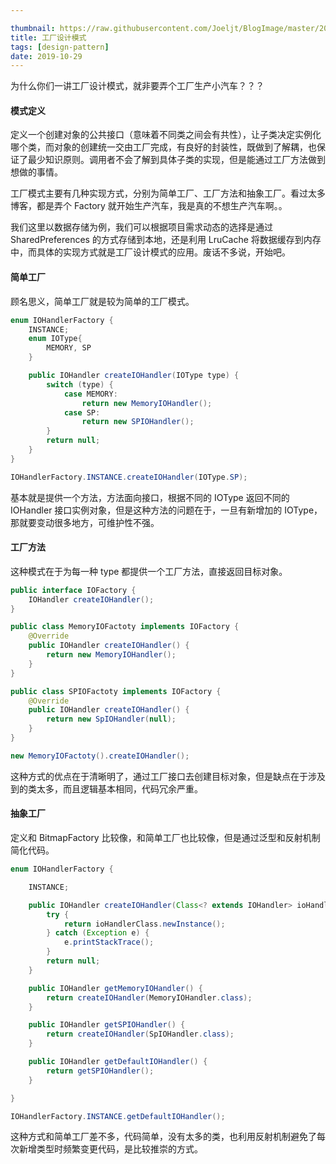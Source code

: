 ```yaml
---

thumbnail: https://raw.githubusercontent.com/Joeljt/BlogImage/master/20190415172255.jpg
title: 工厂设计模式
tags: [design-pattern]
date: 2019-10-29
---
```




为什么你们一讲工厂设计模式，就非要弄个工厂生产小汽车？？？



<!-- more -->


#### 模式定义

定义一个创建对象的公共接口（意味着不同类之间会有共性），让子类决定实例化哪个类，而对象的创建统一交由工厂完成，有良好的封装性，既做到了解耦，也保证了最少知识原则。调用者不会了解到具体子类的实现，但是能通过工厂方法做到想做的事情。

工厂模式主要有几种实现方式，分别为简单工厂、工厂方法和抽象工厂。看过太多博客，都是弄个 Factory 就开始生产汽车，我是真的不想生产汽车啊。。

我们这里以数据存储为例，我们可以根据项目需求动态的选择是通过 SharedPreferences 的方式存储到本地，还是利用 LruCache 将数据缓存到内存中，而具体的实现方式就是工厂设计模式的应用。废话不多说，开始吧。



#### 简单工厂

顾名思义，简单工厂就是较为简单的工厂模式。

```java
enum IOHandlerFactory {
    INSTANCE;
    enum IOType{
        MEMORY, SP
    }

    public IOHandler createIOHandler(IOType type) {
        switch (type) {
            case MEMORY:
                return new MemoryIOHandler();
            case SP:
                return new SPIOHandler();
        }
        return null;
    }
}

IOHandlerFactory.INSTANCE.createIOHandler(IOType.SP);
```

基本就是提供一个方法，方法面向接口，根据不同的 IOType 返回不同的 IOHandler 接口实例对象，但是这种方法的问题在于，一旦有新增加的 IOType，那就要变动很多地方，可维护性不强。



#### 工厂方法

这种模式在于为每一种 type 都提供一个工厂方法，直接返回目标对象。

```java
public interface IOFactory {
    IOHandler createIOHandler();
}

public class MemoryIOFactoty implements IOFactory {
    @Override
    public IOHandler createIOHandler() {
        return new MemoryIOHandler();
    }
}

public class SPIOFactoty implements IOFactory {
    @Override
    public IOHandler createIOHandler() {
        return new SpIOHandler(null);
    }
}

new MemoryIOFactoty().createIOHandler();
```

这种方式的优点在于清晰明了，通过工厂接口去创建目标对象，但是缺点在于涉及到的类太多，而且逻辑基本相同，代码冗余严重。



#### 抽象工厂

定义和 BitmapFactory 比较像，和简单工厂也比较像，但是通过泛型和反射机制简化代码。

```java
enum IOHandlerFactory {

    INSTANCE;

    public IOHandler createIOHandler(Class<? extends IOHandler> ioHandlerClass) {
        try {
            return ioHandlerClass.newInstance();
        } catch (Exception e) {
            e.printStackTrace();
        }
        return null;
    }

    public IOHandler getMemoryIOHandler() {
        return createIOHandler(MemoryIOHandler.class);
    }

    public IOHandler getSPIOHandler() {
        return createIOHandler(SpIOHandler.class);
    }

    public IOHandler getDefaultIOHandler() {
        return getSPIOHandler();
    }

}

IOHandlerFactory.INSTANCE.getDefaultIOHandler();
```

这种方式和简单工厂差不多，代码简单，没有太多的类，也利用反射机制避免了每次新增类型时频繁变更代码，是比较推崇的方式。



